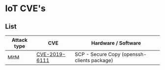 IoT CVE's
===================================================


List
-----------

Attack type|CVE| Hardware / Software | 
|---|---|---|
|MitM| [CVE-2019-6111](CVE-2019-6111) | SCP - Secure Copy (openssh-clients package)